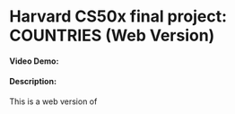 # Harvard CS50x final project: COUNTRIES (Web Version)

#### Video Demo:  <InsertURL>

#### Description:

This is a web version of 
